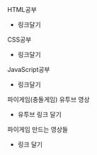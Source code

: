 HTML공부
- 링크달기

CSS공부
- 링크달기

JavaScript공부
- 링크달기

파이게임(충돌게임) 유투브 영상
-  유투브 링크 달기

파이게임 만드는 영상들
- 링크 달기
